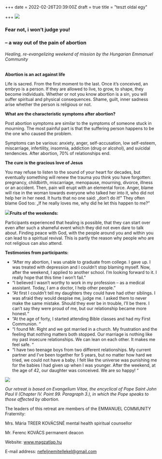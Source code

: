 +++
date = 2022-02-26T20:39:00Z
draft = true
title = "teszt oldal egy"

+++
![](/uploads/236119006_309811004265737_8324925701847262768_n.jpg)

### **Fear not, i won’t judge you!**

### **– a way out of the pain of abortion**

###### Healing, re-evangelizing weekend of mission by the Hungarian Emmanuel Community

**Abortion is an act against life**

Life is sacred. From the first moment to the last. Once it’s conceived, an embryo is a person. If they are allowed to live, to grow, to shape, they become individuals. Whether or not you know abortion is a sin, you will suffer spiritual and physical consequences. Shame, guilt, inner sadness arise whether the person is religious or not.

**What are the characteristic symptoms after abortion?**

Post abortion symptoms are similar to the symptoms of someone stuck in mourning. The most painful part is that the suffering person happens to be the one who caused the problem.

Symptoms can be various: anxiety, anger, self-accusation, low self-esteem, miscarriage, infertility, insomnia, addiction (drug or alcohol), and suicidal tendencies. After abortion, 70% of relationships end.

**The cure is the gracious love of Jesus**

You may refuse to listen to the sound of your heart for decades, but eventually something will renew the trauma you think you have forgotten: pregnancy, childbirth, miscarriage, menopause, mourning, divorce, illness or an accident. Then, pain will erupt with an elemental force. Anger, blame will rise in the woman towards everyone who talked her into it, who did not help her in her need. It hurts that no one said: „don’t do it!” They often blame God too: „If he really loves me, why did he let this happen to me?”

![](/uploads/20190414_170518.jpg)**Fruits of the weekends:**

Participants experienced that healing is possible, that they can start over even after such a shameful event which they did not even dare to talk about. Finding peace with God, with the people around you and within you can lead to a spiritual revival. This is partly the reason why people who are not religious can also attend.

**Testimonies from participants:**

* “After my abortion, I was unable to graduate from college. I gave up. I was treated with depression and I couldn’t stop blaming myself. Now, after the weekend, I applied to another school. I’m looking forward to it. I really hope that this time I won’t fail.”
* “I believed I wasn’t worthy to work in my profession – as a medical assistant. Today, I am a doctor, I help other people.”
* “At first I couldn’t tell my daughters they could have had other siblings. I was afraid they would despise me, judge me. I asked them to never make the same mistake. Should they ever be in trouble, I’ll be there. I can’t say they were proud of me, but our relationship became more honest.“
* “At the age of forty, I started attending Bible classes and had my First Communion. “
* “I found Mr. Right and we got married in a church. My frustration and the feeling that nothing matters both stopped. Our marriage is nothing like my past insecure relationships. We can lean on each other. It makes me feel safe. “
* “I have two teenage boys from two different relationships. My current partner and I’ve been together for 5 years, but no matter how hard we tried, we could not have a baby. I felt like the universe was punishing me for the babies I had given up when I was younger. After the weekend, at the age of 42, our daughter was conceived. We are so happy! “

![](/uploads/125381237_3383106508403926_3021977328333782542_n.jpg)

_Our retreat is based on Evangelium Vitae, the encyclical of Pope Saint John Paul II (Chapter IV. Point 99. Paragraph 3.), in which the Pope speaks to those affected by abortion._

The leaders of this retreat are members of the EMMANUEL COMMUNITY Fraternity:

Mrs. Mária TREER KOVÁCSNÉ mental health spiritual counsellor

Mr. Ferenc KOVÁCS permanent deacon

Website: www.magzatlap.hu

E-mail address: nefeljnemitellekel@gmail.com